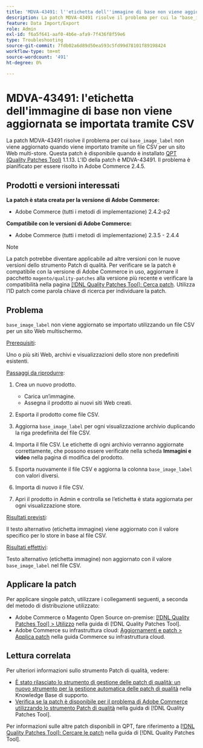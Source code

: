 ```yaml
---
title: 'MDVA-43491: l''etichetta dell''immagine di base non viene aggiornata se importata tramite CSV'
description: La patch MDVA-43491 risolve il problema per cui la "base_image_label" non viene aggiornata quando viene importata tramite un file CSV per un sito web multi-store. Questa patch è disponibile quando è installato [Quality Patches Tool (QPT)](https://experienceleague.adobe.com/en/docs/commerce-operations/tools/quality-patches-tool/quality-patches-tool-to-self-serve-quality-patches) 1.1.13. L'ID della patch è MDVA-43491. Il problema è pianificato per essere risolto in Adobe Commerce 2.4.5.
feature: Data Import/Export
role: Admin
exl-id: f6a5f641-aaf0-4b6e-afa9-7f436f8f59e6
type: Troubleshooting
source-git-commit: 7fdb02a6d89d50ea593c5fd99d78101f89198424
workflow-type: tm+mt
source-wordcount: '491'
ht-degree: 0%

---
```


# MDVA-43491: l&#39;etichetta dell&#39;immagine di base non viene aggiornata se importata tramite CSV

La patch MDVA-43491 risolve il problema per cui `base_image_label` non viene aggiornato quando viene importato tramite un file CSV per un sito Web multi-store. Questa patch è disponibile quando è installato [QPT (Quality Patches Tool)](https://experienceleague.adobe.com/en/docs/commerce-operations/tools/quality-patches-tool/quality-patches-tool-to-self-serve-quality-patches) 1.1.13. L&#39;ID della patch è MDVA-43491. Il problema è pianificato per essere risolto in Adobe Commerce 2.4.5.

## Prodotti e versioni interessati

**La patch è stata creata per la versione di Adobe Commerce:**

* Adobe Commerce (tutti i metodi di implementazione) 2.4.2-p2

**Compatibile con le versioni di Adobe Commerce:**

* Adobe Commerce (tutti i metodi di implementazione) 2.3.5 - 2.4.4

>[!NOTE]
>
>La patch potrebbe diventare applicabile ad altre versioni con le nuove versioni dello strumento Patch di qualità. Per verificare se la patch è compatibile con la versione di Adobe Commerce in uso, aggiornare il pacchetto `magento/quality-patches` alla versione più recente e verificare la compatibilità nella pagina [[!DNL Quality Patches Tool]: Cerca patch](https://experienceleague.adobe.com/en/docs/commerce-operations/tools/quality-patches-tool/quality-patches-tool-to-self-serve-quality-patches). Utilizza l’ID patch come parola chiave di ricerca per individuare la patch.

## Problema

`base_image_label` non viene aggiornato se importato utilizzando un file CSV per un sito Web multischermo.

<u>Prerequisiti</u>:

Uno o più siti Web, archivi e visualizzazioni dello store non predefiniti esistenti.

<u>Passaggi da riprodurre</u>:

1. Crea un nuovo prodotto.

   * Carica un’immagine.
   * Assegna il prodotto ai nuovi siti Web creati.

1. Esporta il prodotto come file CSV.
1. Aggiorna `base_image_label` per ogni visualizzazione archivio duplicando la riga predefinita del file CSV.
1. Importa il file CSV. Le etichette di ogni archivio verranno aggiornate correttamente, che possono essere verificate nella scheda **Immagini e video** nella pagina di modifica del prodotto.
1. Esporta nuovamente il file CSV e aggiorna la colonna `base_image_label` con valori diversi.
1. Importa di nuovo il file CSV.
1. Apri il prodotto in Admin e controlla se l’etichetta è stata aggiornata per ogni visualizzazione store.

<u>Risultati previsti</u>:

Il testo alternativo (etichetta immagine) viene aggiornato con il valore specifico per lo store in base al file CSV.

<u>Risultati effettivi</u>:

Testo alternativo (etichetta immagine) non aggiornato con il valore `base_image_label` nel file CSV.

## Applicare la patch

Per applicare singole patch, utilizzare i collegamenti seguenti, a seconda del metodo di distribuzione utilizzato:

* Adobe Commerce o Magento Open Source on-premise: [[!DNL Quality Patches Tool] > Utilizzo](/help/tools/quality-patches-tool/usage.md) nella guida di [!DNL Quality Patches Tool].
* Adobe Commerce su infrastruttura cloud: [Aggiornamenti e patch > Applica patch](https://experienceleague.adobe.com/docs/commerce-cloud-service/user-guide/develop/upgrade/apply-patches.html) nella guida Commerce su infrastruttura cloud.

## Lettura correlata

Per ulteriori informazioni sullo strumento Patch di qualità, vedere:

* [È stato rilasciato lo strumento di gestione delle patch di qualità: un nuovo strumento per la gestione automatica delle patch di qualità](https://experienceleague.adobe.com/en/docs/commerce-operations/tools/quality-patches-tool/quality-patches-tool-to-self-serve-quality-patches) nella Knowledge Base di supporto.
* [Verifica se la patch è disponibile per il problema di Adobe Commerce utilizzando lo strumento Patch di qualità](/help/tools/quality-patches-tool/patches-available-in-qpt/check-patch-for-magento-issue-with-magento-quality-patches.md) nella guida di [!DNL Quality Patches Tool].

Per informazioni sulle altre patch disponibili in QPT, fare riferimento a [[!DNL Quality Patches Tool]: Cercare le patch](https://experienceleague.adobe.com/tools/commerce-quality-patches/index.html) nella guida di [!DNL Quality Patches Tool].

